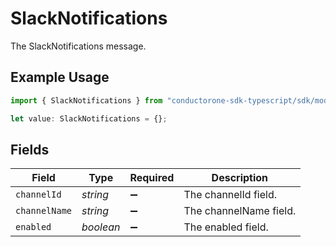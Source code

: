 # SlackNotifications

The SlackNotifications message.

## Example Usage

```typescript
import { SlackNotifications } from "conductorone-sdk-typescript/sdk/models/shared";

let value: SlackNotifications = {};
```

## Fields

| Field                  | Type                   | Required               | Description            |
| ---------------------- | ---------------------- | ---------------------- | ---------------------- |
| `channelId`            | *string*               | :heavy_minus_sign:     | The channelId field.   |
| `channelName`          | *string*               | :heavy_minus_sign:     | The channelName field. |
| `enabled`              | *boolean*              | :heavy_minus_sign:     | The enabled field.     |